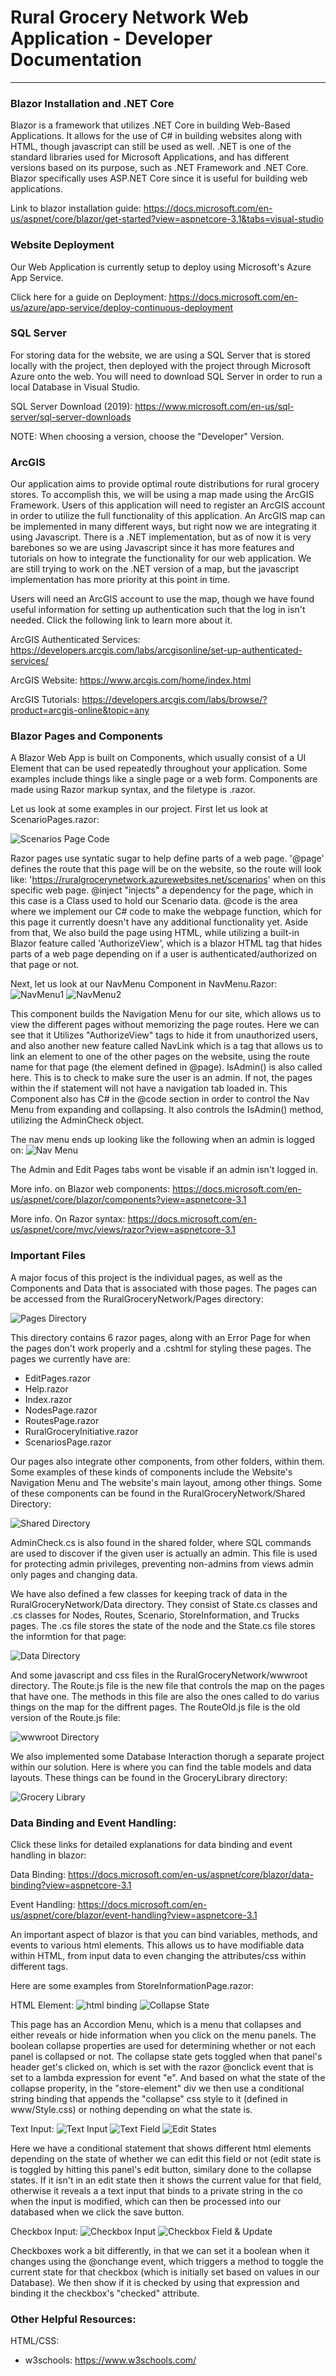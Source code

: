 # Rural Grocery Network Web Application - Developer Documentation
***
### Blazor Installation and .NET Core
Blazor is a framework that utilizes .NET Core in building Web-Based Applications. It allows for the use of
C# in building websites along with HTML, though javascript can still be used as well. .NET
is one of the standard libraries used for Microsoft Applications, and has different versions
based on its purpose, such as .NET Framework and .NET Core. Blazor specifically uses ASP.NET Core
since it is useful for building web applications.

Link to blazor installation guide: https://docs.microsoft.com/en-us/aspnet/core/blazor/get-started?view=aspnetcore-3.1&tabs=visual-studio

### Website Deployment
Our Web Application is currently setup to deploy using Microsoft's Azure App Service.

Click here for a guide on Deployment: https://docs.microsoft.com/en-us/azure/app-service/deploy-continuous-deployment

### SQL Server
For storing data for the website, we are using a SQL Server that is stored locally with the project, then deployed
with the project through Microsoft Azure onto the web. You will need to download SQL Server in order to run
a local Database in Visual Studio.

SQL Server Download (2019): https://www.microsoft.com/en-us/sql-server/sql-server-downloads

NOTE: When choosing a version, choose the "Developer" Version.

### ArcGIS
Our application aims to provide optimal route distributions for rural grocery stores. To accomplish this, we will
be using a map made using the ArcGIS Framework. Users of this application will need to register an ArcGIS account in
order to utilize the full functionality of this application. An ArcGIS map can be implemented in many different ways,
but right now we are integrating it using Javascript. There is a .NET implementation, but as of now it is very
barebones so we are using Javascript since it has more features and tutorials on how to integrate the functionality
for our web application. We are still trying to work on the .NET version of a map, but the javascript implementation
has more priority at this point in time.

Users will need an ArcGIS account to use the map, though we have found useful information for setting up authentication such that the log in isn't needed. Click the following link to learn more about it.

ArcGIS Authenticated Services: https://developers.arcgis.com/labs/arcgisonline/set-up-authenticated-services/

ArcGIS Website: https://www.arcgis.com/home/index.html

ArcGIS Tutorials: https://developers.arcgis.com/labs/browse/?product=arcgis-online&topic=any

### Blazor Pages and Components
A Blazor Web App is built on Components, which usually consist of a
UI Element that can be used repeatedly throughout your application. Some examples include
things like a single page or a web form. Components are made using Razor markup syntax, and 
the filetype is .razor.

Let us look at some examples in our project. First let us look at ScenarioPages.razor:

![Scenarios Page Code](img/scenarios-page-code.PNG)

Razor pages use syntatic sugar to help define parts of a web page. '@page' defines the route that this page will be on the website, 
so the route will look like: 'https://ruralgrocerynetwork.azurewebsites.net/scenarios' when on this specific web page. 
@inject "injects" a dependency for the page, which in this case is a Class used to hold our Scenario data. 
@code is the area where we implement our C# code to make the webpage function, which for this page 
it currently doesn't have any additional functionality yet. Aside from that, We also build the page using HTML, 
while utilizing a built-in Blazor feature called 'AuthorizeView', which is a blazor HTML tag that hides parts of a web page 
depending on if a user is authenticated/authorized on that page or not.

Next, let us look at our NavMenu Component in NavMenu.Razor:
![NavMenu1](img/NavMenu.PNG)
![NavMenu2](img/NavMenuCode.PNG)

This component builds the Navigation Menu for our site, which allows us to view the different pages without memorizing the page routes. Here we can see that it Utilizes "AuthorizeView" tags to hide it from unauthorized users, and also another new feature called NavLink which is a tag that allows us to link an element to one of the other pages on the website, using the route name for that page (the element defined in @page). IsAdmin() is also called here. This is to check to make sure the user is an admin. If not, the pages within the if statement will not have a navigation tab loaded in. This Component also has C# in the @code section in order to control the Nav Menu from expanding and collapsing. It also controls the IsAdmin() method, utilizing the AdminCheck object.

The nav menu ends up looking like the following when an admin is logged on:
![Nav Menu](img/AdminNavMenu)

The Admin and Edit Pages tabs wont be visable if an admin isn't logged in.

More info. on Blazor web components: https://docs.microsoft.com/en-us/aspnet/core/blazor/components?view=aspnetcore-3.1

More info. On Razor syntax: https://docs.microsoft.com/en-us/aspnet/core/mvc/views/razor?view=aspnetcore-3.1

### Important Files
A major focus of this project is the individual pages, as well as the Components and Data that is associated with those pages.
The pages can be accessed from the RuralGroceryNetwork/Pages directory:

![Pages Directory](img/ImportantFiles.PNG)

This directory contains 6 razor pages, along with an Error Page for when the pages don't work properly and a .cshtml for styling these pages. 
The pages we currently have are:
- EditPages.razor
- Help.razor
- Index.razor
- NodesPage.razor
- RoutesPage.razor
- RuralGroceryInitiative.razor
- ScenariosPage.razor

Our pages also integrate other components, from other folders, within them. Some examples of these kinds of components include the Website's Navigation Menu and The website's main layout, among other things. Some of these components can be found in the RuralGroceryNetwork/Shared Directory:

![Shared Directory](img/SharedFiles.PNG)

AdminCheck.cs is also found in the shared folder, where SQL commands are used to discover if the given user is actually an admin. This file is used for protecting admin privileges, preventing non-admins from views admin only pages and changing data.

We have also defined a few classes for keeping track of data in the RuralGroceryNetwork/Data directory. They consist of State.cs classes and .cs classes for Nodes, Routes, Scenario, StoreInformation, and Trucks pages. The .cs file stores the state of the node and the State.cs file stores the informtion for that page:

![Data Directory](img/DataFolder.PNG)

And some javascript and css files in the RuralGroceryNetwork/wwwroot directory. The Route.js file is the new file that controls the map on the pages that have one. The methods in this file are also the ones called to do varius things on the map for the diffrent pages. The RouteOld.js file is the old version of the Route.js file:

![wwwroot Directory](img/wwwrootNew.PNG)

We also implemented some Database Interaction thorugh a separate project within our solution. Here is where you can find the table models and data layouts. These things can be found in the GroceryLibrary directory:

![Grocery Library](img/ModelFolder.PNG)

### Data Binding and Event Handling:

Click these links for detailed explanations for data binding and event handling in blazor:

Data Binding: https://docs.microsoft.com/en-us/aspnet/core/blazor/data-binding?view=aspnetcore-3.1

Event Handling: https://docs.microsoft.com/en-us/aspnet/core/blazor/event-handling?view=aspnetcore-3.1

An important aspect of blazor is that you can bind variables, methods, and events to various html elements.
This allows us to have modifiable data within HTML, from input data to even changing the attributes/css within
different tags.

Here are some examples from StoreInformationPage.razor:

HTML Element:
![html binding](img/binding-html.PNG)
![Collapse State](img/binding-fieldsTwo.PNG)

This page has an Accordion Menu, which is a menu that collapses and either reveals or hide information when you click on the menu panels. The boolean collapse properties are used for determining whether or not each panel is collapsed or not. The collapse state gets toggled when that panel's header get's clicked on, which is set with the razor @onclick event that is set to a lambda expression for event "e". And based on what the state of the collapse properity, in the "store-element" div we then use a conditional string binding that appends the "collapse" css style to it (defined in www/Style.css) or nothing depending on what the state is.

Text Input:
![Text Input](img/binding-text.PNG)
![Text Field](img/binding-textField.PNG)
![Edit States](img/binding-fieldsOne.PNG)

Here we have a conditional statement that shows different html elements depending on the state of whether we can edit this field or not (edit state is is toggled by hitting this panel's edit button, similary done to the collapse states. If it isn't in an edit state then it shows the current value for that field, otherwise it reveals a a text input that binds to a private string in the co when the input is modified, which can then be processed into our databased when we click the save button.

Checkbox Input:
![Checkbox Input](img/binding-checkbox.PNG)
![Checkbox Field & Update](img/binding-checkboxField.PNG)

Checkboxes work a bit differently, in that we can set it a boolean when it changes using the @onchange event, which triggers a method to toggle the current state for that checkbox (which is initially set based on values in our Database). We then show if it is checked by using that expression and binding it the checkbox's "checked" attribute.

### Other Helpful Resources:

HTML/CSS:
- w3schools: https://www.w3schools.com/




